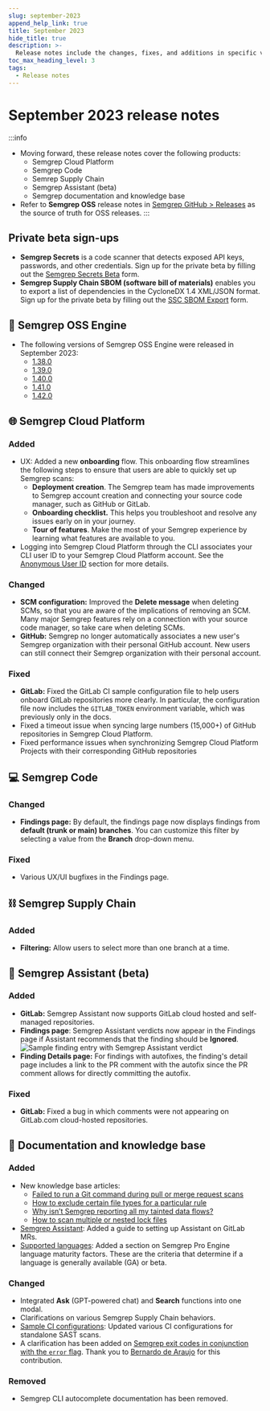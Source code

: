 ```yaml
---
slug: september-2023
append_help_link: true
title: September 2023
hide_title: true
description: >-
  Release notes include the changes, fixes, and additions in specific versions of Semgrep.
toc_max_heading_level: 3
tags:
  - Release notes
---
```


# September 2023 release notes

:::info
* Moving forward, these release notes cover the following products:
    * Semgrep Cloud Platform
    * Semgrep Code
    * Semrep Supply Chain
    * Semgrep Assistant (beta)
    * Semgrep documentation and knowledge base
* Refer to **Semgrep OSS** release notes in [<i class="fas fa-external-link fa-xs"></i> Semgrep GitHub > Releases](https://github.com/semgrep/semgrep/releases/) as the source of truth for OSS releases.
:::

## Private beta sign-ups

* **Semgrep Secrets** is a code scanner that detects exposed API keys, passwords, and other credentials. Sign up for the private beta by filling out the [<i class="fas fa-external-link fa-xs"></i> Semgrep Secrets Beta](https://get.semgrep.dev/secrets-beta-request.html) form.
* **Semgrep Supply Chain SBOM (software bill of materials)** enables you to export a list of dependencies in the CycloneDX 1.4 XML/JSON format. Sign up for the private beta by filling out the [<i class="fas fa-external-link fa-xs"></i> SSC SBOM Export](https://get.semgrep.dev/SBOM-Export-private-beta.htm) form.

## 🔧 Semgrep OSS Engine

* The following versions of Semgrep OSS Engine were released in September 2023:
  * [<i class="fas fa-external-link fa-xs"></i> 1.38.0](https://github.com/semgrep/semgrep/releases/tag/v1.38.0)
  * [<i class="fas fa-external-link fa-xs"></i> 1.39.0](https://github.com/semgrep/semgrep/releases/tag/v1.39.0)
  * [<i class="fas fa-external-link fa-xs"></i> 1.40.0](https://github.com/semgrep/semgrep/releases/tag/v1.40.0)
  * [<i class="fas fa-external-link fa-xs"></i> 1.41.0](https://github.com/semgrep/semgrep/releases/tag/v1.41.0)
  * [<i class="fas fa-external-link fa-xs"></i> 1.42.0](https://github.com/semgrep/semgrep/releases/tag/v1.42.0)

## 🌐 Semgrep Cloud Platform

### Added

- UX: Added a new **onboarding** flow. This onboarding flow streamlines the following steps to ensure that users are able to quickly set up Semgrep scans: <!-- #10473 -->
	- **Deployment creation**. The Semgrep team has made improvements to Semgrep account creation and connecting your source code manager, such as GitHub or GitLab.
	- **Onboarding checklist.** This helps you troubleshoot and resolve any issues early on in your journey.
	- **Tour of features**. Make the most of your Semgrep experience by learning what features are available to you.
- Logging into Semgrep Cloud Platform through the CLI associates your CLI user ID to your Semgrep Cloud Platform account. See the [<i class="fas fa-external-link fa-xs"></i> Anonymous User ID](https://github.com/semgrep/semgrep/blob/develop/PRIVACY.md#anonymous-user-id) section for more details.

### Changed

- **SCM configuration:** Improved the **Delete message** when deleting SCMs, so that you are aware of the implications of removing an SCM. Many major Semgrep features rely on a connection with your source code manager, so take care when deleting SCMs.
- **GitHub:** Semgrep no longer automatically associates a new user's Semgrep organization with their personal GitHub account. New users can still connect their Semgrep organization with their personal account.

### Fixed

- **GitLab:** Fixed the GitLab CI sample configuration file to help users onboard GitLab repositories more clearly. In particular, the configuration file now includes the `GITLAB_TOKEN` environment variable, which was previously only in the docs.
- Fixed a timeout issue when syncing large numbers (15,000+) of GitHub repositories in Semgrep Cloud Platform.
- Fixed performance issues when synchronizing Semgrep Cloud Platform Projects with their corresponding GitHub repositories <!-- 10156 -->

## 💻 Semgrep Code

### Changed

- **Findings page:** By default, the findings page now displays findings from **default (trunk or main) branches**. You can customize this filter by selecting a value from the **Branch** drop-down menu.

### Fixed

- Various UX/UI bugfixes in the Findings page.

## ⛓️ Semgrep Supply Chain

### Added

- **Filtering:** Allow users to select more than one branch at a time.

## 🤖 Semgrep Assistant (beta)

### Added

- **GitLab:** Semgrep Assistant now supports GitLab cloud hosted and self-managed repositories.
- **Findings page**: Semgrep Assistant verdicts now appear in the Findings page if Assistant recommends that the finding should be **Ignored**. <!-- #10438 -->
![Sample finding entry with Semgrep Assistant verdict](/img/sept-2023-assistant-findings.png)
- **Finding Details page:** For findings with autofixes, the finding's detail page includes a link to the PR comment with the autofix since the PR comment allows for directly committing the autofix. <!-- #10516 -->

### Fixed

- **GitLab:** Fixed a bug in which comments were not appearing on GitLab.com cloud-hosted repositories.

## 📝 Documentation and knowledge base

### Added

* New knowledge base articles:
    * [<i class="fa-regular fa-file-lines"></i> Failed to run a Git command during pull or merge request scans](/kb/semgrep-ci/git-command-errors)
    * [<i class="fa-regular fa-file-lines"></i> How to exclude certain file types for a particular rule](kb/rules/exclude_rule_for_certain_filetypes)
    * [<i class="fa-regular fa-file-lines"></i> Why isn’t Semgrep reporting all my tainted data flows?](kb/semgrep-code/finding_all_taints)
    * [<i class="fa-regular fa-file-lines"></i> How to scan multiple or nested lock files](kb/semgrep-supply-chain/scanning_multiple_lockfiles)
* [<i class="fa-regular fa-file-lines"></i> Semgrep Assistant](/semgrep-code/semgrep-assistant-code#enabling-semgrep-assistant): Added a guide to setting up Assistant on GitLab MRs.
* [<i class="fa-regular fa-file-lines"></i> Supported languages](/supported-languages#language-maturity-levels): Added a section on Semgrep Pro Engine language maturity factors. These are the criteria that determine if a language is generally available (GA) or beta.
### Changed

* Integrated **Ask** (GPT-powered chat) and **Search** functions into one modal.
* Clarifications on various Semgrep Supply Chain behaviors.
* [<i class="fa-regular fa-file-lines"></i> Sample CI configurations](semgrep-ci/sample-ci-configs):  Updated various CI configurations for standalone SAST scans.
* A clarification has been added on [Semgrep exit codes in conjunction with the `error` flag](/cli-reference#exit-codes). Thank you to [Bernardo de Araujo](https://github.com/bernardoamc) for this contribution.

### Removed

* Semgrep CLI autocomplete documentation has been removed.
